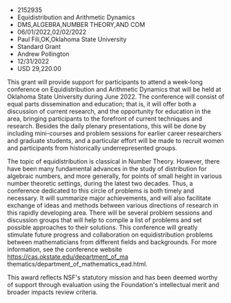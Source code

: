 
* 2152935
* Equidistribution and Arithmetic Dynamics
* DMS,ALGEBRA,NUMBER THEORY,AND COM
* 06/01/2022,02/02/2022
* Paul Fili,OK,Oklahoma State University
* Standard Grant
* Andrew Pollington
* 12/31/2022
* USD 29,220.00

This grant will provide support for participants to attend a week-long
conference on Equidistribution and Arithmetic Dynamics that will be held at
Oklahoma State University during June 2022. The conference will consist of equal
parts dissemination and education; that is, it will offer both a discussion of
current research, and the opportunity for education in the area, bringing
participants to the forefront of current techniques and research. Besides the
daily plenary presentations, this will be done by including mini-courses and
problem sessions for earlier career researchers and graduate students, and a
particular effort will be made to recruit women and participants from
historically underrepresented groups.

The topic of equidistribution is classical in Number Theory. However, there have
been many fundamental advances in the study of distribution for algebraic
numbers, and more generally, for points of small height in various number
theoretic settings, during the latest two decades. Thus, a conference dedicated
to this circle of problems is both timely and necessary. It will summarize major
achievements, and will also facilitate exchange of ideas and methods between
various directions of research in this rapidly developing area. There will be
several problem sessions and discussion groups that will help to compile a list
of problems and set possible approaches to their solutions. This conference will
greatly stimulate future progress and collaboration on equidistribution problems
between mathematicians from different fields and backgrounds. For more
information, see the conference website https://cas.okstate.edu/department_of_ma
thematics/department_of_mathematics_ead.html.

This award reflects NSF's statutory mission and has been deemed worthy of
support through evaluation using the Foundation's intellectual merit and broader
impacts review criteria.
